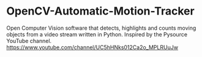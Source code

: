 # OpenCV-Automatic-Motion-Tracker
Open Computer Vision software that detects, highlights and counts moving objects from a video stream written in Python.
Inspired by the Pysource YouTube channel. https://www.youtube.com/channel/UC5hHNks012Ca2o_MPLRUuJw
